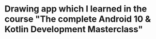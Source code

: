 # Drawing app which I learned in the course "The complete Android 10 & Kotlin Development Masterclass"
